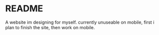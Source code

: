 <h1>README</h1>
<p>A website im designing for myself. currently unuseable on mobile, first i plan to finish the site, then work on mobile.</p>
